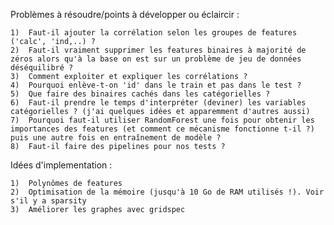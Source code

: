 Problèmes à résoudre/points à développer ou éclaircir :

	1)	Faut-il ajouter la corrélation selon les groupes de features ('calc', 'ind,..) ?
	2)	Faut-il vraiment supprimer les features binaires à majorité de zéros alors qu'à la base on est sur un problème de jeu de données déséquilibré ?
	3)	Comment exploiter et expliquer les corrélations ?
	4)	Pourquoi enlève-t-on 'id' dans le train et pas dans le test ?
	5)	Que faire des binaires cachés dans les catégorielles ?
	6)	Faut-il prendre le temps d'interpréter (deviner) les variables catégorielles ? (j'ai quelques idées et apparemment d'autres aussi)
	7)	Pourquoi faut-il utiliser RandomForest une fois pour obtenir les importances des features (et comment ce mécanisme fonctionne t-il ?) puis une autre fois en entraînement de modèle ?
	8)	Faut-il faire des pipelines pour nos tests ?

Idées d'implementation :

	1)	Polynômes de features
	2)	Optimisation de la mémoire (jusqu'à 10 Go de RAM utilisés !). Voir s'il y a sparsity
	3)	Améliorer les graphes avec gridspec
